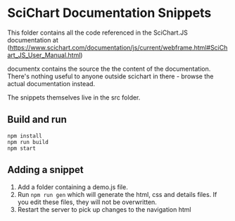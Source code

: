 # SciChart Documentation Snippets

This folder contains all the code referenced in the SciChart.JS documentation at (https://www.scichart.com/documentation/js/current/webframe.html#SciChart_JS_User_Manual.html)

documentx contains the source the the content of the documentation.  There's nothing useful to anyone outside scichart in there - browse the actual documentation instead.

The snippets themselves live in the src folder.

## Build and run
```
npm install
npm run build
npm start
```

## Adding a snippet
1. Add a folder containing a demo.js file.
2. Run `npm run gen` which will generate the html, css and details files.  If you edit these files, they will not be overwritten.
3. Restart the server to pick up changes to the navigation html
